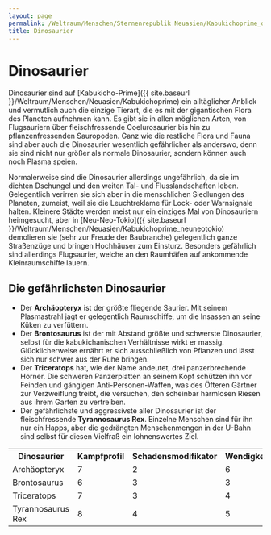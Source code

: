 ```yaml
---
layout: page
permalink: /Weltraum/Menschen/Sternenrepublik Neuasien/Kabukichoprime_dinosaurier
title: Dinosaurier
---
```


# Dinosaurier


Dinosaurier sind auf [Kabukicho-Prime]({{ site.baseurl }}/Weltraum/Menschen/Neuasien/Kabukichoprime) ein alltäglicher Anblick und vermutlich auch die einzige Tierart, die es mit der gigantischen Flora des Planeten aufnehmen kann. Es gibt sie in allen möglichen Arten, von Flugsauriern über fleischfressende Coelurosaurier bis hin zu pflanzenfressenden Sauropoden. Ganz wie die restliche Flora und Fauna sind aber auch die Dinosaurier wesentlich gefährlicher als anderswo, denn sie sind nicht nur größer als normale Dinosaurier, sondern können auch noch Plasma speien.

Normalerweise sind die Dinosaurier allerdings ungefährlich, da sie im dichten Dschungel und den weiten Tal- und Flusslandschaften leben. Gelegentlich verirren sie sich aber in die menschlichen Siedlungen des Planeten, zumeist, weil sie die Leuchtreklame für Lock- oder Warnsignale halten. Kleinere Städte werden meist nur ein einziges Mal von Dinosauriern heimgesucht, aber in [Neu-Neo-Tokio]({{ site.baseurl }}/Weltraum/Menschen/Neuasien/Kabukichoprime_neuneotokio) demolieren sie (sehr zur Freude der Baubranche) gelegentlich ganze Straßenzüge und bringen Hochhäuser zum Einsturz. Besonders gefährlich sind allerdings Flugsaurier, welche an den Raumhäfen auf ankommende Kleinraumschiffe lauern.

## Die gefährlichsten Dinosaurier

- Der **Archäopteryx** ist der größte fliegende Saurier. Mit seinem Plasmastrahl jagt er gelegentlich Raumschiffe, um die Insassen an seine Küken zu verfüttern.
- Der **Brontosaurus** ist der mit Abstand größte und schwerste Dinosaurier, selbst für die kabukichanischen Verhältnisse wirkt er massig. Glücklicherweise ernährt er sich ausschließlich von Pflanzen und lässt sich nur schwer aus der Ruhe bringen.
- Der **Triceratops** hat, wie der Name andeutet, drei panzerbrechende Hörner. Die schweren Panzerplatten an seinem Kopf schützen ihn vor Feinden und gängigen Anti-Personen-Waffen, was des Öfteren Gärtner zur Verzweiflung treibt, die versuchen, den scheinbar harmlosen Riesen aus ihrem Garten zu vertreiben.
- Der gefährlichste und aggressivste aller Dinosaurier ist der fleischfressende **Tyrannosaurus Rex**. Einzelne Menschen sind für ihn nur ein Happs, aber die gedrängten Menschenmengen in der U-Bahn sind selbst für diesen Vielfraß ein lohnenswertes Ziel.

<table>
<tbody>
<tr></tr>
<tr><th>Dinosaurier</th><th>Kampfprofil</th><th>Schadensmodifikator</th><th>Wendigkeit</th><th>Schadenspunkte</th></tr>
<tr><td>Archäopteryx</td><td>7</td><td>2</td><td>6</td><td>20</td></tr>
<tr><td>Brontosaurus</td><td>6</td><td>3</td><td>3</td><td>100</td></tr>
<tr><td>Triceratops</td><td>7</td><td>3</td><td>4</td><td>80</td></tr>
<tr><td>Tyrannosaurus Rex</td><td>8</td><td>4</td><td>5</td><td>50</td></tr>
</tbody>
</table>

